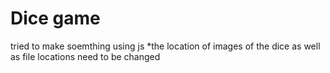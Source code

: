 # Dice game
tried to make soemthing using js
*the location of images of the dice as well as file locations need to be changed 
